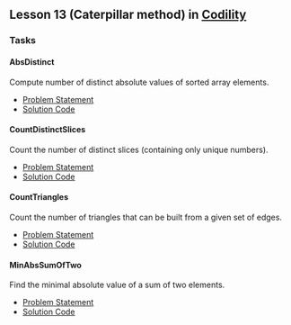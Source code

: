 ## Lesson 13 (Caterpillar method) in [Codility](https://codility.com/programmers/lessons/13)

### Tasks

#### AbsDistinct
Compute number of distinct absolute values of sorted array elements.
* [Problem Statement](https://github.com/samiulhoque/codility-lessons/blob/master/src/Lesson13/AbsDistinct.md)
* [Solution Code](https://github.com/samiulhoque/codility-lessons/blob/master/src/Lesson13/AbsDistinct.php)

#### CountDistinctSlices
Count the number of distinct slices (containing only unique numbers).
* [Problem Statement](https://github.com/samiulhoque/codility-lessons/blob/master/src/Lesson13/CountDistinctSlices.md)
* [Solution Code](https://github.com/samiulhoque/codility-lessons/blob/master/src/Lesson13/CountDistinctSlices.php)

#### CountTriangles
Count the number of triangles that can be built from a given set of edges.
* [Problem Statement](https://github.com/samiulhoque/codility-lessons/blob/master/src/Lesson13/CountTriangles.md)
* [Solution Code](https://github.com/samiulhoque/codility-lessons/blob/master/src/Lesson13/CountTriangles.php)

#### MinAbsSumOfTwo
Find the minimal absolute value of a sum of two elements.
* [Problem Statement](https://github.com/samiulhoque/codility-lessons/blob/master/src/Lesson13/MinAbsSumOfTwo.md)
* [Solution Code](https://github.com/samiulhoque/codility-lessons/blob/master/src/Lesson13/MinAbsSumOfTwo.php)
